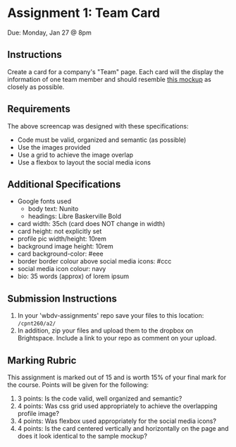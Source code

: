 # Assignment 1: Team Card
Due: Monday, Jan 27 @ 8pm
## Instructions
Create a card for a company's "Team" page. Each card will the display the information of one team member and should resemble [this mockup](screencap.png) as closely as possible. 

## Requirements
The above screencap was designed with these specifications:
- Code must be valid, organized and semantic (as possible)
- Use the images provided
- Use a grid to achieve the image overlap
- Use a flexbox to layout the social media icons

## Additional Specifications
- Google fonts used
  - body text: Nunito
  - headings: Libre Baskerville Bold
- card width: 35ch (card does NOT change in width)
- card height: not explicitly set
- profile pic width/height: 10rem
- background image height: 10rem
- card background-color: #eee
- border border colour above social media icons: #ccc
- social media icon colour: navy
- bio: 35 words (approx) of lorem ipsum

## Submission Instructions
1. In your 'wbdv-assignments' repo save your files to this location: `/cpnt260/a2/`
4. In addition, zip your files and upload them to the dropbox on Brightspace. Include a link to your repo as comment on your upload.

## Marking Rubric
This assignment is marked out of 15 and is worth 15% of your final mark for the course. Points will be given for the following:

1. 3 points: Is the code valid, well organized and semantic?
2. 4 points: Was css grid used appropriately to achieve the overlapping profile image?
3. 4 points: Was flexbox used appropriately for the social media icons?
4. 4 points: Is the card centered vertically and horizontally on the page and does it look identical to the sample mockup?
